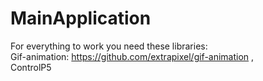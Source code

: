 # MainApplication

For everything to work you need these libraries:
<br>
Gif-animation: https://github.com/extrapixel/gif-animation ,
<br>
ControlP5
